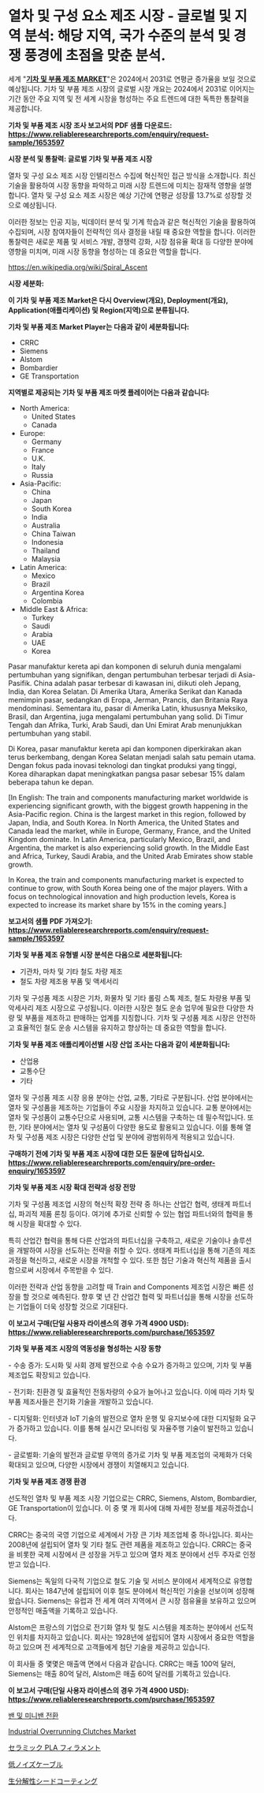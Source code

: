 <p><h1>열차 및 구성 요소 제조 시장 - 글로벌 및 지역 분석: 해당 지역, 국가 수준의 분석 및 경쟁 풍경에 초점을 맞춘 분석.</h1></p><p>세계 "<strong><a href="https://www.reliableresearchreports.com/train-and-components-manufacturing-r1653597">기차 및 부품 제조 MARKET</a></strong>"은 2024에서 2031로 연평균 증가율을 보일 것으로 예상됩니다. 기차 및 부품 제조 시장의 글로벌 시장 개요는 2024에서 2031로 이어지는 기간 동안 주요 지역 및 전 세계 시장을 형성하는 주요 트렌드에 대한 독특한 통찰력을 제공합니다.</p>
<p><strong>기차 및 부품 제조 시장 조사 보고서의 PDF 샘플 다운로드: <a href="https://www.reliableresearchreports.com/enquiry/request-sample/1653597">https://www.reliableresearchreports.com/enquiry/request-sample/1653597</a></strong></p>
<p><strong>시장 분석 및 통찰력: 글로벌 기차 및 부품 제조 시장</strong></p>
<p><p>열차 및 구성 요소 제조 시장 인텔리전스 수집에 혁신적인 접근 방식을 소개합니다. 최신 기술을 활용하여 시장 동향을 파악하고 미래 시장 트렌드에 미치는 잠재적 영향을 설명합니다. 열차 및 구성 요소 제조 시장은 예상 기간에 연평균 성장률 13.7%로 성장할 것으로 예상됩니다.</p><p>이러한 정보는 인공 지능, 빅데이터 분석 및 기계 학습과 같은 혁신적인 기술을 활용하여 수집되며, 시장 참여자들이 전략적인 의사 결정을 내릴 때 중요한 역할을 합니다. 이러한 통찰력은 새로운 제품 및 서비스 개발, 경쟁력 강화, 시장 점유율 확대 등 다양한 분야에 영향을 미치며, 미래 시장 동향을 형성하는 데 중요한 역할을 합니다.</p></p>
<p><a href="%7CAUTHORITHY_DOMAIN_URL%7C">https://en.wikipedia.org/wiki/Spiral_Ascent</a></p>
<p><strong>시장 세분화:</strong></p>
<p><strong>이 기차 및 부품 제조 Market은 다시 Overview(개요), Deployment(개요), Application(애플리케이션) 및 Region(지역)으로 분류됩니다.</strong></p>
<p><strong>기차 및 부품 제조 Market Player는 다음과 같이 세분화됩니다:</strong></p>
<p><ul><li>CRRC</li><li>Siemens</li><li>Alstom</li><li>Bombardier</li><li>GE Transportation</li></ul></p>
<p><strong>지역별로 제공되는 기차 및 부품 제조 마켓 플레이어는 다음과 같습니다:</strong></p>
<p><ul>
    <li>
        North America:
        <ul>
            <li>United States</li>
            <li>Canada</li>
        </ul>
    </li>
    <li>
        Europe:
        <ul>
            <li>Germany</li>
            <li>France</li>
            <li>U.K.</li>
            <li>Italy</li>
            <li>Russia</li>
        </ul>
    </li>
    <li>
        Asia-Pacific:
        <ul>
            <li>China</li>
            <li>Japan</li>
            <li>South Korea</li>
            <li>India</li>
            <li>Australia</li>
            <li>China Taiwan</li>
            <li>Indonesia</li>
            <li>Thailand</li>
            <li>Malaysia</li>
        </ul>
    </li>
    <li>
        Latin America:
        <ul>
            <li>Mexico</li>
            <li>Brazil</li>
            <li>Argentina Korea</li>
            <li>Colombia</li>
        </ul>
    </li>
    <li>
        Middle East & Africa:
        <ul>
            <li>Turkey</li>
            <li>Saudi</li>
            <li>Arabia</li>
            <li>UAE</li>
            <li>Korea</li>
        </ul>
    </li>
    </ul></p>
<p><p>Pasar manufaktur kereta api dan komponen di seluruh dunia mengalami pertumbuhan yang signifikan, dengan pertumbuhan terbesar terjadi di Asia-Pasifik. China adalah pasar terbesar di kawasan ini, diikuti oleh Jepang, India, dan Korea Selatan. Di Amerika Utara, Amerika Serikat dan Kanada memimpin pasar, sedangkan di Eropa, Jerman, Prancis, dan Britania Raya mendominasi. Sementara itu, pasar di Amerika Latin, khususnya Meksiko, Brasil, dan Argentina, juga mengalami pertumbuhan yang solid. Di Timur Tengah dan Afrika, Turki, Arab Saudi, dan Uni Emirat Arab menunjukkan pertumbuhan yang stabil.</p><p>Di Korea, pasar manufaktur kereta api dan komponen diperkirakan akan terus berkembang, dengan Korea Selatan menjadi salah satu pemain utama. Dengan fokus pada inovasi teknologi dan tingkat produksi yang tinggi, Korea diharapkan dapat meningkatkan pangsa pasar sebesar 15% dalam beberapa tahun ke depan. </p><p>[In English: The train and components manufacturing market worldwide is experiencing significant growth, with the biggest growth happening in the Asia-Pacific region. China is the largest market in this region, followed by Japan, India, and South Korea. In North America, the United States and Canada lead the market, while in Europe, Germany, France, and the United Kingdom dominate. In Latin America, particularly Mexico, Brazil, and Argentina, the market is also experiencing solid growth. In the Middle East and Africa, Turkey, Saudi Arabia, and the United Arab Emirates show stable growth.</p><p>In Korea, the train and components manufacturing market is expected to continue to grow, with South Korea being one of the major players. With a focus on technological innovation and high production levels, Korea is expected to increase its market share by 15% in the coming years.]</p></p>
<p><strong>보고서의 샘플 PDF 가져오기: <a href="https://www.reliableresearchreports.com/enquiry/request-sample/1653597">https://www.reliableresearchreports.com/enquiry/request-sample/1653597</a></strong></p>
<p><strong>기차 및 부품 제조 유형별 시장 분석은 다음으로 세분화됩니다:</strong></p>
<p><ul><li>기관차, 마차 및 기타 철도 차량 제조</li><li>철도 차량 제조용 부품 및 액세서리</li></ul></p>
<p><p>기차 및 구성품 제조 시장은 기차, 화물차 및 기타 롤링 스톡 제조, 철도 차량용 부품 및 악세사리 제조 시장으로 구성됩니다. 이러한 시장은 철도 운송 업무에 필요한 다양한 차량 및 부품을 제조하고 판매하는 업계를 지칭합니다. 기차 및 구성품 제조 시장은 안전하고 효율적인 철도 운송 시스템을 유지하고 향상하는 데 중요한 역할을 합니다.</p></p>
<p><strong>기차 및 부품 제조 애플리케이션별 시장 산업 조사는 다음과 같이 세분화됩니다:</strong></p>
<p><ul><li>산업용</li><li>교통수단</li><li>기타</li></ul></p>
<p><p>열차 및 구성품 제조 시장 응용 분야는 산업, 교통, 기타로 구분됩니다. 산업 분야에서는 열차 및 구성품을 제조하는 기업들이 주요 시장을 차지하고 있습니다. 교통 분야에서는 열차 및 구성품이 교통수단으로 사용되며, 교통 시스템을 구축하는 데 필수적입니다. 또한, 기타 분야에서는 열차 및 구성품이 다양한 용도로 활용되고 있습니다. 이를 통해 열차 및 구성품 제조 시장은 다양한 산업 및 분야에 광범위하게 적용되고 있습니다.</p></p>
<p><strong>구매하기 전에 기차 및 부품 제조 시장에 대한 모든 질문에 답하십시오. <a href="https://www.reliableresearchreports.com/enquiry/pre-order-enquiry/1653597">https://www.reliableresearchreports.com/enquiry/pre-order-enquiry/1653597</a></strong></p>
<p><strong>기차 및 부품 제조 시장 확대 전략과 성장 전망</strong></p>
<p><p>기차 및 구성품 제조업 시장의 혁신적 확장 전략 중 하나는 산업간 협력, 생태계 파트너십, 파괴적 제품 론칭 등이다. 여기에 추가로 신뢰할 수 있는 협업 파트너와의 협력을 통해 시장을 확대할 수 있다.</p><p>특히 산업간 협력을 통해 다른 산업과의 파트너십을 구축하고, 새로운 기술이나 솔루션을 개발하여 시장을 선도하는 전략을 취할 수 있다. 생태계 파트너십을 통해 기존의 제조 과정을 혁신하고, 새로운 시장을 개척할 수 있다. 또한 첨단 기술과 혁신적 제품을 출시함으로써 시장에서 주목받을 수 있다.</p><p>이러한 전략과 산업 동향을 고려할 때 Train and Components 제조업 시장은 빠른 성장을 할 것으로 예측된다. 향후 몇 년 간 산업간 협력 및 파트너십을 통해 시장을 선도하는 기업들이 더욱 성장할 것으로 기대된다.</p></p>
<p><strong>이 보고서 구매(단일 사용자 라이센스의 경우 가격 4900 USD): <a href="https://www.reliableresearchreports.com/purchase/1653597">https://www.reliableresearchreports.com/purchase/1653597</a></strong></p>
<p><strong>기차 및 부품 제조 시장의 역동성을 형성하는 시장 동향</strong></p>
<p><p>- 수송 증가: 도시화 및 사회 경제 발전으로 수송 수요가 증가하고 있으며, 기차 및 부품 제조업도 확장되고 있습니다.</p><p>- 전기화: 친환경 및 효율적인 전동차량의 수요가 늘어나고 있습니다. 이에 따라 기차 및 부품 제조사들은 전기화 기술을 개발하고 있습니다.</p><p>- 디지털화: 인터넷과 IoT 기술의 발전으로 열차 운행 및 유지보수에 대한 디지털화 요구가 증가하고 있습니다. 이를 통해 실시간 모니터링 및 자율주행 기술이 발전하고 있습니다.</p><p>- 글로벌화: 기술의 발전과 글로벌 무역의 증가로 기차 및 부품 제조업의 국제화가 더욱 확대되고 있으며, 다양한 시장에서 경쟁이 치열해지고 있습니다.</p></p>
<p><strong>기차 및 부품 제조 경쟁 환경</strong></p>
<p><p>선도적인 열차 및 부품 제조 시장 기업으로는 CRRC, Siemens, Alstom, Bombardier, GE Transportation이 있습니다. 이 중 몇 개 회사에 대해 자세한 정보를 제공하겠습니다.</p><p>CRRC는 중국의 국영 기업으로 세계에서 가장 큰 기차 제조업체 중 하나입니다. 회사는 2008년에 설립되어 열차 및 기타 철도 관련 제품을 제조하고 있습니다. CRRC는 중국을 비롯한 국제 시장에서 큰 성장을 거두고 있으며 열차 제조 분야에서 선두 주자로 인정받고 있습니다.</p><p>Siemens는 독일의 다국적 기업으로 철도 기술 및 서비스 분야에서 세계적으로 유명합니다. 회사는 1847년에 설립되어 이후 철도 분야에서 혁신적인 기술을 선보이며 성장해왔습니다. Siemens는 유럽과 전 세계 여러 지역에서 큰 시장 점유율을 보유하고 있으며 안정적인 매출액을 기록하고 있습니다.</p><p>Alstom은 프랑스의 기업으로 전기화 열차 및 철도 시스템을 제조하는 분야에서 선도적인 위치를 차지하고 있습니다. 회사는 1928년에 설립되어 열차 시장에서 중요한 역할을 하고 있으며 전 세계적으로 고객들에게 첨단 기술을 제공하고 있습니다.</p><p>이 회사들 중 몇몇은 매출액 면에서 다음과 같습니다. CRRC는 매출 100억 달러, Siemens는 매출 80억 달러, Alstom은 매출 60억 달러를 기록하고 있습니다.</p></p>
<p><strong>이 보고서 구매(단일 사용자 라이센스의 경우 가격 4900 USD): <a href="https://www.reliableresearchreports.com/purchase/1653597">https://www.reliableresearchreports.com/purchase/1653597</a></strong></p>
<p><p><a href="https://github.com/rcabello548/Market-Research-Report-List-3/blob/main/771499091529.md">밴 및 미니밴 전환</a></p><p><a href="https://www.linkedin.com/pulse/ndustrial-overrunning-clutches-market-segmentation-geographical-xezrf?trackingId=FOnWvlwjSWCkOKhpbJp9yw%3D%3D">Industrial Overrunning Clutches Market</a></p><p><a href="https://github.com/zjkmgcs938405/Market-Research-Report-List-4/blob/main/553719573590.md">セラミック PLA フィラメント</a></p><p><a href="https://medium.com/@gregoriookeefe2023/%E4%BD%8E%E3%83%8E%E3%82%A4%E3%82%BA%E3%82%B1%E3%83%BC%E3%83%96%E3%83%AB%E5%B8%82%E5%A0%B4%E3%81%AE%E4%BA%88%E6%B8%AC-%E5%B8%82%E5%A0%B4%E5%8B%95%E5%90%91-%E3%81%8A%E3%82%88%E3%81%B3%E3%82%A4%E3%83%B3%E3%83%91%E3%82%AF%E3%83%88%E5%88%86%E6%9E%90-2024%E5%B9%B4-2031%E5%B9%B4-29d975ed37b5">低ノイズケーブル</a></p><p><a href="https://github.com/roulaayoub-saad/Market-Research-Report-List-3/blob/main/370476173591.md">生分解性シードコーティング</a></p></p>